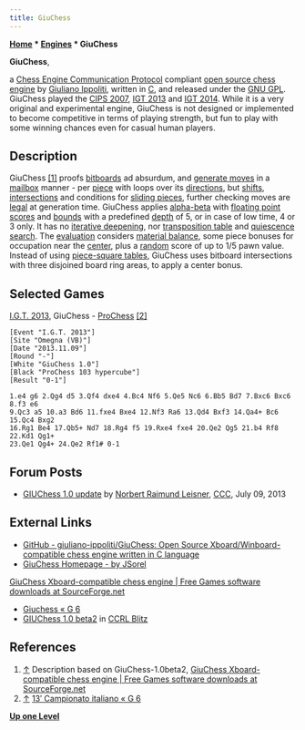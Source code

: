 ```yaml
---
title: GiuChess
---
```

**[Home](Home "Home") * [Engines](Engines "Engines") * GiuChess**

**GiuChess**,

a [Chess Engine Communication Protocol](Chess_Engine_Communication_Protocol "Chess Engine Communication Protocol") compliant [open source chess engine](Category:Open_Source "Category:Open Source") by [Giuliano Ippoliti](Giuliano_Ippoliti "Giuliano Ippoliti"),
written in [C](C "C"), and released under the [GNU GPL](Free_Software_Foundation#GPL "Free Software Foundation").
GiuChess played the [CIPS 2007](CIPS_2007 "CIPS 2007"), [IGT 2013](IGT_2013 "IGT 2013") and [IGT 2014](IGT_2014 "IGT 2014"). While it is a very original and experimental engine, GiuChess is not designed or implemented to become competitive in terms of playing strength, but fun to play with some winning chances even for casual human players.

## Description

GiuChess <a id="cite-note-1" href="#cite-ref-1">[1]</a>
proofs [bitboards](Bitboards "Bitboards") ad absurdum, and [generate moves](Move_Generation "Move Generation") in a [mailbox](Mailbox "Mailbox") manner - per [piece](Pieces "Pieces") with loops over its [directions](Direction "Direction"), but [shifts](General_Setwise_Operations#ShiftingBitboards "General Setwise Operations"), [intersections](General_Setwise_Operations#Intersection "General Setwise Operations") and conditions for [sliding pieces](Sliding_Pieces "Sliding Pieces"),
further checking moves are [legal](Legal_Move "Legal Move") at generation time. GiuChess applies [alpha-beta](Alpha-Beta "Alpha-Beta") with [floating point](Float "Float") [scores](Score "Score") and [bounds](Bound "Bound") with a predefined [depth](Depth "Depth") of 5, or in case of low time, 4 or 3 only.
It has no [iterative deepening](Iterative_Deepening "Iterative Deepening"), nor [transposition table](Transposition_Table "Transposition Table") and [quiescence search](Quiescence_Search "Quiescence Search"). The [evaluation](Evaluation "Evaluation") considers [material balance](Material#Balance "Material"), some piece bonuses for occupation near the [center](Center "Center"), plus a [random](Pseudorandom_Number_Generator "Pseudorandom Number Generator") score of up to 1/5 pawn value.
Instead of using [piece-square tables](Piece-Square_Tables "Piece-Square Tables"), GiuChess uses bitboard intersections with three disjoined board ring areas, to apply a center bonus.

## Selected Games

[I.G.T. 2013](IGT_2013 "IGT 2013"), GiuChess - [ProChess](ProChess_IT "ProChess IT") <a id="cite-note-2" href="#cite-ref-2">[2]</a>

```
[Event "I.G.T. 2013"]
[Site "Omegna (VB)"]
[Date "2013.11.09"]
[Round "-"]
[White "GiuChess 1.0"]
[Black "ProChess 103 hypercube"]
[Result "0-1"]

1.e4 g6 2.Qg4 d5 3.Qf4 dxe4 4.Bc4 Nf6 5.Qe5 Nc6 6.Bb5 Bd7 7.Bxc6 Bxc6 8.f3 e6
9.Qc3 a5 10.a3 Bd6 11.fxe4 Bxe4 12.Nf3 Ra6 13.Qd4 Bxf3 14.Qa4+ Bc6 15.Qc4 Bxg2
16.Rg1 Be4 17.Qb5+ Nd7 18.Rg4 f5 19.Rxe4 fxe4 20.Qe2 Qg5 21.b4 Rf8 22.Kd1 Qg1+ 
23.Qe1 Qg4+ 24.Qe2 Rf1# 0-1

```

## Forum Posts

- [GIUChess 1.0 update](http://www.talkchess.com/forum/viewtopic.php?t=48601) by [Norbert Raimund Leisner](Norbert_Raimund_Leisner "Norbert Raimund Leisner"), [CCC](CCC "CCC"), July 09, 2013

## External Links

- [GitHub - giuliano-ippoliti/GiuChess: Open Source Xboard/Winboard-compatible chess engine written in C language](https://github.com/giuliano-ippoliti/GiuChess)
- [GiuChess Homepage - by JSorel](http://giuchess.sourceforge.net/)

[GiuChess Xboard-compatible chess engine | Free Games software downloads at SourceForge.net](https://sourceforge.net/projects/giuchess/)

- [Giuchess « G 6](http://www.g-sei.org/giuchess/)
- [GIUChess 1.0 beta2](http://www.computerchess.org.uk/ccrl/404/cgi/engine_details.cgi?print=Details&eng=GIUChess%201.0%20beta2) in [CCRL Blitz](CCRL "CCRL")

## References

1. <a id="cite-ref-1" href="#cite-note-1">↑</a> Description based on GiuChess-1.0beta2, [GiuChess Xboard-compatible chess engine | Free Games software downloads at SourceForge.net](http://sourceforge.net/projects/giuchess/)
1. <a id="cite-ref-2" href="#cite-note-2">↑</a> [13′ Campionato italiano « G 6](http://www.g-sei.org/13-campionato-italiano/)

**[Up one Level](Engines "Engines")**

